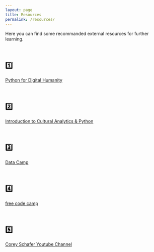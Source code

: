 ```yaml
---
layout: page
title: Resources
permalink: /resources/
---
```


Here you can find some recommanded external resources for further learning.

<br>

## 1️⃣ 

[Python for Digital Humanity](https://pythonhumanities.com/python-for-dh-course/)

<br>

## 2️⃣

[Introduction to Cultural Analytics & Python](https://melaniewalsh.github.io/Intro-Cultural-Analytics/welcome.html)

<br>

## 3️⃣

[Data Camp](https://www.datacamp.com/)

<br>

## 4️⃣

[free code camp](https://www.freecodecamp.org/)

<br>

## 5️⃣

[Corey Schafer Youtube Channel](https://www.youtube.com/user/schafer5)

<br>